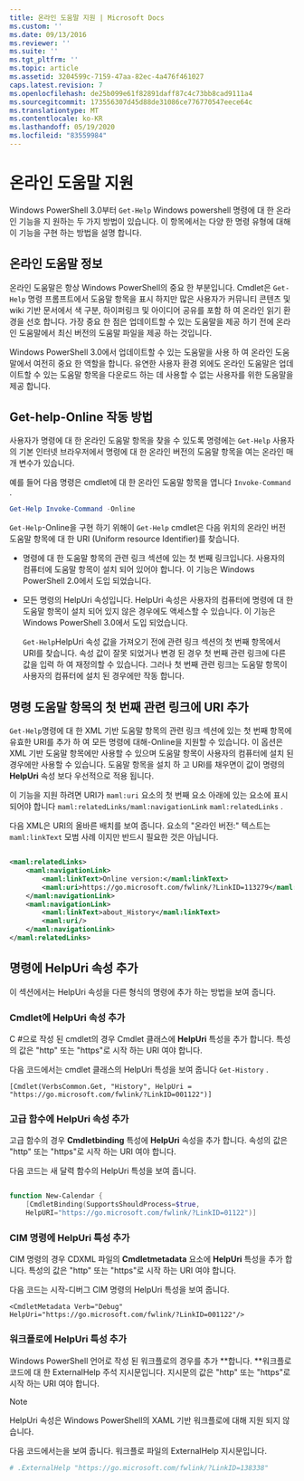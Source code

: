 ```yaml
---
title: 온라인 도움말 지원 | Microsoft Docs
ms.custom: ''
ms.date: 09/13/2016
ms.reviewer: ''
ms.suite: ''
ms.tgt_pltfrm: ''
ms.topic: article
ms.assetid: 3204599c-7159-47aa-82ec-4a476f461027
caps.latest.revision: 7
ms.openlocfilehash: de25b099e61f82891daff87c4c73bb8cad9111a4
ms.sourcegitcommit: 173556307d45d88de31086ce776770547eece64c
ms.translationtype: MT
ms.contentlocale: ko-KR
ms.lasthandoff: 05/19/2020
ms.locfileid: "83559984"
---
```

# <a name="supporting-online-help"></a>온라인 도움말 지원

Windows PowerShell 3.0부터 `Get-Help` Windows powershell 명령에 대 한 온라인 기능을 지 원하는 두 가지 방법이 있습니다. 이 항목에서는 다양 한 명령 유형에 대해이 기능을 구현 하는 방법을 설명 합니다.

## <a name="about-online-help"></a>온라인 도움말 정보

온라인 도움말은 항상 Windows PowerShell의 중요 한 부분입니다. Cmdlet은 `Get-Help` 명령 프롬프트에서 도움말 항목을 표시 하지만 많은 사용자가 커뮤니티 콘텐츠 및 wiki 기반 문서에서 색 구분, 하이퍼링크 및 아이디어 공유를 포함 하 여 온라인 읽기 환경을 선호 합니다. 가장 중요 한 점은 업데이트할 수 있는 도움말을 제공 하기 전에 온라인 도움말에서 최신 버전의 도움말 파일을 제공 하는 것입니다.

Windows PowerShell 3.0에서 업데이트할 수 있는 도움말을 사용 하 여 온라인 도움말에서 여전히 중요 한 역할을 합니다. 유연한 사용자 환경 외에도 온라인 도움말은 업데이트할 수 있는 도움말 항목을 다운로드 하는 데 사용할 수 없는 사용자를 위한 도움말을 제공 합니다.

## <a name="how-get-help--online-works"></a>Get-help-Online 작동 방법

사용자가 명령에 대 한 온라인 도움말 항목을 찾을 수 있도록 명령에는 `Get-Help` 사용자의 기본 인터넷 브라우저에서 명령에 대 한 온라인 버전의 도움말 항목을 여는 온라인 매개 변수가 있습니다.

예를 들어 다음 명령은 cmdlet에 대 한 온라인 도움말 항목을 엽니다 `Invoke-Command` .

```powershell
Get-Help Invoke-Command -Online
```

`Get-Help`-Online을 구현 하기 위해이 `Get-Help` cmdlet은 다음 위치의 온라인 버전 도움말 항목에 대 한 URI (Uniform resource Identifier)를 찾습니다.

- 명령에 대 한 도움말 항목의 관련 링크 섹션에 있는 첫 번째 링크입니다. 사용자의 컴퓨터에 도움말 항목이 설치 되어 있어야 합니다. 이 기능은 Windows PowerShell 2.0에서 도입 되었습니다.

- 모든 명령의 HelpUri 속성입니다. HelpUri 속성은 사용자의 컴퓨터에 명령에 대 한 도움말 항목이 설치 되어 있지 않은 경우에도 액세스할 수 있습니다. 이 기능은 Windows PowerShell 3.0에서 도입 되었습니다.

  `Get-Help`HelpUri 속성 값을 가져오기 전에 관련 링크 섹션의 첫 번째 항목에서 URI를 찾습니다. 속성 값이 잘못 되었거나 변경 된 경우 첫 번째 관련 링크에 다른 값을 입력 하 여 재정의할 수 있습니다. 그러나 첫 번째 관련 링크는 도움말 항목이 사용자의 컴퓨터에 설치 된 경우에만 작동 합니다.

## <a name="adding-a-uri-to-the-first-related-link-of-a-command-help-topic"></a>명령 도움말 항목의 첫 번째 관련 링크에 URI 추가

`Get-Help`명령에 대 한 XML 기반 도움말 항목의 관련 링크 섹션에 있는 첫 번째 항목에 유효한 URI를 추가 하 여 모든 명령에 대해-Online을 지원할 수 있습니다. 이 옵션은 XML 기반 도움말 항목에만 사용할 수 있으며 도움말 항목이 사용자의 컴퓨터에 설치 된 경우에만 사용할 수 있습니다. 도움말 항목을 설치 하 고 URI를 채우면이 값이 명령의 **HelpUri** 속성 보다 우선적으로 적용 됩니다.

이 기능을 지원 하려면 URI가 `maml:uri` 요소의 첫 번째 요소 아래에 있는 요소에 표시 되어야 합니다 `maml:relatedLinks/maml:navigationLink` `maml:relatedLinks` .

다음 XML은 URI의 올바른 배치를 보여 줍니다. 요소의 "온라인 버전:" 텍스트는 `maml:linkText` 모범 사례 이지만 반드시 필요한 것은 아닙니다.

```xml

<maml:relatedLinks>
    <maml:navigationLink>
        <maml:linkText>Online version:</maml:linkText>
        <maml:uri>https://go.microsoft.com/fwlink/?LinkID=113279</maml:uri>
    </maml:navigationLink>
    <maml:navigationLink>
        <maml:linkText>about_History</maml:linkText>
        <maml:uri/>
    </maml:navigationLink>
</maml:relatedLinks>
```

## <a name="adding-the-helpuri-property-to-a-command"></a>명령에 HelpUri 속성 추가

이 섹션에서는 HelpUri 속성을 다른 형식의 명령에 추가 하는 방법을 보여 줍니다.

### <a name="adding-a-helpuri-property-to-a-cmdlet"></a>Cmdlet에 HelpUri 속성 추가

C #으로 작성 된 cmdlet의 경우 Cmdlet 클래스에 **HelpUri** 특성을 추가 합니다. 특성의 값은 "http" 또는 "https"로 시작 하는 URI 여야 합니다.

다음 코드에서는 cmdlet 클래스의 HelpUri 특성을 보여 줍니다 `Get-History` .

```
[Cmdlet(VerbsCommon.Get, "History", HelpUri = "https://go.microsoft.com/fwlink/?LinkID=001122")]
```

### <a name="adding-a-helpuri-property-to-an-advanced-function"></a>고급 함수에 HelpUri 속성 추가

고급 함수의 경우 **Cmdletbinding** 특성에 **HelpUri** 속성을 추가 합니다. 속성의 값은 "http" 또는 "https"로 시작 하는 URI 여야 합니다.

다음 코드는 새 달력 함수의 HelpUri 특성을 보여 줍니다.

```powershell

function New-Calendar {
    [CmdletBinding(SupportsShouldProcess=$true,
    HelpURI="https://go.microsoft.com/fwlink/?LinkID=01122")]
```

### <a name="adding-a-helpuri-attribute-to-a-cim-command"></a>CIM 명령에 HelpUri 특성 추가

CIM 명령의 경우 CDXML 파일의 **Cmdletmetadata** 요소에 **HelpUri** 특성을 추가 합니다. 특성의 값은 "http" 또는 "https"로 시작 하는 URI 여야 합니다.

다음 코드는 시작-디버그 CIM 명령의 HelpUri 특성을 보여 줍니다.

```
<CmdletMetadata Verb="Debug" HelpUri="https://go.microsoft.com/fwlink/?LinkID=001122"/>
```

### <a name="adding-a-helpuri-attribute-to-a-workflow"></a>워크플로에 HelpUri 특성 추가

Windows PowerShell 언어로 작성 된 워크플로의 경우를 추가 **합니다. **워크플로 코드에 대 한 ExternalHelp 주석 지시문입니다. 지시문의 값은 "http" 또는 "https"로 시작 하는 URI 여야 합니다.

> [!NOTE]
> HelpUri 속성은 Windows PowerShell의 XAML 기반 워크플로에 대해 지원 되지 않습니다.

다음 코드에서는을 보여 줍니다. 워크플로 파일의 ExternalHelp 지시문입니다.

```powershell
# .ExternalHelp "https://go.microsoft.com/fwlink/?LinkID=138338"
```
